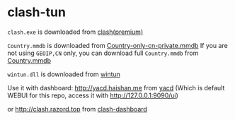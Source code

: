 # clash-tun
`clash.exe` is downloaded from [clash(premium)](https://github.com/Dreamacro/clash/releases/tag/premium)

`Country.mmdb` is downloaded from [Country-only-cn-private.mmdb](https://github.com/Loyalsoldier/geoip/blob/release/Country-only-cn-private.mmdb) If you are not using `GEOIP,CN` only, you can download full `Country.mmdb` from [Country.mmdb](https://github.com/Loyalsoldier/geoip/blob/release/Country.mmdb)

`wintun.dll` is downloaded from [wintun](https://www.wintun.net)

Use it with dashboard: http://yacd.haishan.me from [yacd](https://github.com/haishanh/yacd) (Which is default WEBUI for this repo, access it with http://127.0.0.1:9090/ui)

or http://clash.razord.top from [clash-dashboard](https://github.com/Dreamacro/clash-dashboard)
